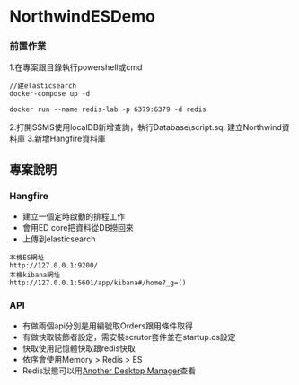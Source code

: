 # NorthwindESDemo
### 前置作業
1.在專案跟目錄執行powershell或cmd
```
//建elasticsearch
docker-compose up -d

docker run --name redis-lab -p 6379:6379 -d redis
```
2.打開SSMS使用localDB新增查詢，執行Database\script.sql 建立Northwind資料庫
3.新增Hangfire資料庫
## 專案說明
### Hangfire
- 建立一個定時啟動的排程工作
- 會用ED core把資料從DB撈回來
- 上傳到elasticsearch
```
本機ES網址
http://127.0.0.1:9200/
本機kibana網址
http://127.0.0.1:5601/app/kibana#/home?_g=()
```
### API
- 有做兩個api分別是用編號取Orders跟用條件取得
- 有做快取裝飾者設定，需安裝scrutor套件並在startup.cs設定
- 快取使用記憶體快取跟redis快取
- 依序會使用Memory > Redis > ES
- Redis狀態可以用[Another Desktop Manager](https://github.com/qishibo/AnotherRedisDesktopManager)查看
